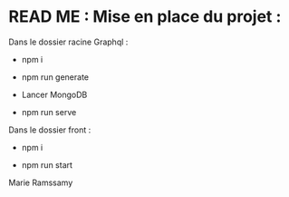 # READ ME : Mise en place du projet :

Dans le dossier racine Graphql : 

- npm i

- npm run generate

- Lancer MongoDB

- npm run serve

Dans le dossier front : 

- npm i

- npm run start

Marie Ramssamy